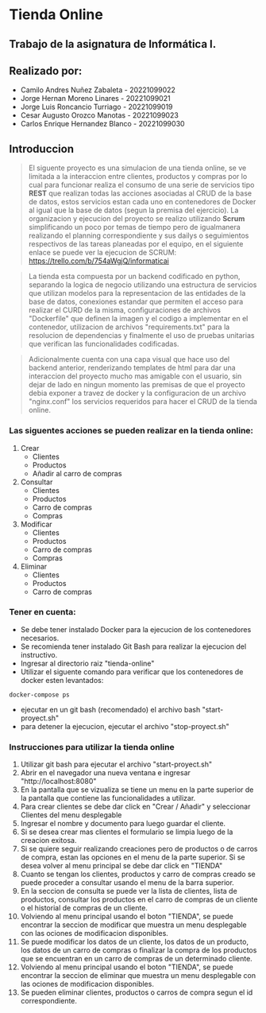 # **Tienda Online**
## **Trabajo de la asignatura de Informática I.**

## **Realizado por**:

- Camilo Andres Nuñez Zabaleta - 20221099022
- Jorge Hernan Moreno Linares - 20221099021
- Jorge Luis Roncancio Turriago - 20221099019
- Cesar Augusto Orozco Manotas - 20221099023
- Carlos Enrique Hernandez Blanco - 20221099030


## **Introduccion**

>El siguente proyecto es una simulacion de una tienda online, se ve limitada a la interaccion entre clientes, productos y compras por lo cual para funcionar realiza el consumo de una serie de servicios tipo **REST** que realizan todas las acciones asociadas al CRUD de la base de datos, estos servicios estan cada uno en contenedores de Docker al igual que la base de datos (segun la premisa del ejercicio). La organizacion y ejecucion del proyecto se realizo utilizando **Scrum** simplificando un poco por temas de tiempo pero de igualmanera realizando el planning correspondiente y sus dailys o seguimientos respectivos de las tareas planeadas por el equipo, en el siguiente enlace se puede ver la ejecucion de SCRUM: https://trello.com/b/754aWgjQ/informaticai

>La tienda esta compuesta por un backend codificado en python, separando la logica de negocio utilizando una estructura de servicios que utilizan modelos para la representacion de las entidades de la base de datos, conexiones estandar que permiten el acceso para realizar el CURD de la misma, configuraciones de archivos "Dockerfile" que definen la imagen y el codigo a implementar en el contenedor, utilizacion de archivos "requirements.txt" para la resolucion de dependencias y finalmente el uso de pruebas unitarias que verifican las funcionalidades codificadas.

>Adicionalmente cuenta con una capa visual que hace uso del backend anterior, renderizando templates de html para dar una interaccion del proyecto mucho mas amigable con el usuario, sin dejar de lado en ningun momento las premisas de que el proyecto debia exponer a travez de docker y la configuracion de un archivo "nginx.conf" los servicios requeridos para hacer el CRUD de la tienda online.

### **Las siguentes acciones se pueden realizar en la tienda online:**
1. Crear
    - Clientes
    - Productos
    - Añadir al carro de compras
2. Consultar
    - Clientes
    - Productos
    - Carro de compras
    - Compras
3. Modificar
    - Clientes
    - Productos
    - Carro de compras
    - Compras
4. Eliminar
    - Clientes
    - Productos
    - Carro de compras

### **Tener en cuenta:**
- Se debe tener instalado Docker para la ejecucion de los contenedores necesarios.
- Se recomienda tener instalado Git Bash para realizar la ejecucion del instructivo.
- Ingresar al directorio raiz "tienda-online"
- Utilizar el siguente comando para verificar que los contenedores de docker esten levantados:
```
docker-compose ps
```
- ejecutar en un git bash (recomendado) el archivo bash "start-proyect.sh"
- para detener la ejecucion, ejecutar el archivo "stop-proyect.sh"

### **Instrucciones para utilizar la tienda online**

1. Utilizar git bash para ejecutar el archivo "start-proyect.sh"
2. Abrir en el navegador una nueva ventana e ingresar "http://localhost:8080"
3. En la pantalla que se vizualiza se tiene un menu en la parte superior de la pantalla que contiene las funcionalidades a utilizar.
4. Para crear clientes se debe dar click en "Crear / Añadir" y seleccionar Clientes del menu desplegable
5. Ingresar el nombre y documento para luego guardar el cliente.
6. Si se desea crear mas clientes el formulario se limpia luego de la creacion exitosa.
7. Si se quiere seguir realizando creaciones pero de productos o de carros de compra, estan las opciones en el menu de la parte superior. Si se desea volver al menu principal se debe dar click en "TIENDA"
8. Cuanto se tengan los clientes, productos y carro de compras creado se puede proceder a consultar usando el menu de la barra superior.
9. En la seccion de consulta se puede ver la lista de clientes, lista de productos, consultar los productos en el carro de compras de un cliente o el historial de compras de un cliente.
10. Volviendo al menu principal usando el boton "TIENDA", se puede encontrar la seccion de modificar que muestra un menu desplegable con las ociones de modificacion disponibles.
11. Se puede modificar los datos de un cliente, los datos de un producto, los datos de un carro de compras o finalizar la compra de los productos que se encuentran en un carro de compras de un determinado cliente.
12. Volviendo al menu principal usando el boton "TIENDA", se puede encontrar la seccion de eliminar que muestra un menu desplegable con las ociones de modificacion disponibles.
13. Se pueden eliminar clientes, productos o carros de compra segun el id correspondiente.